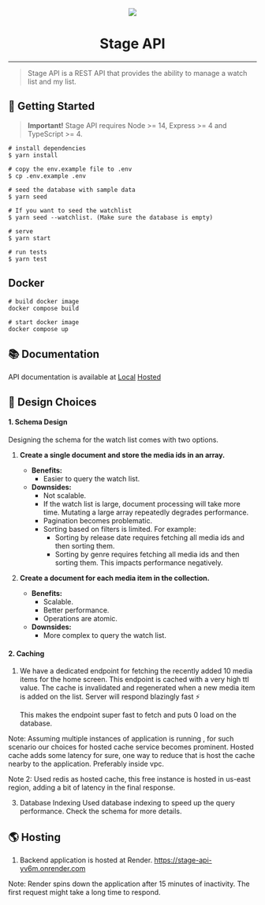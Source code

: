 <div align="center">
 <img src="https://www.stage.in/_next/image?url=%2F_next%2Fstatic%2Fmedia%2Fstage.3f6d9116.png&w=96&q=75&dpl=dpl_8xxerjsQPQUC5kgjLyoj4uaPTAey">
  <h1 align="center">Stage API</h1>
  <hr />
</div>

> Stage API is a REST API that provides the ability to manage a watch list and my list.

## 🚀 Getting Started

> **Important!** Stage API requires Node >= 14, Express >= 4 and TypeScript >= 4.


```batch
# install dependencies
$ yarn install

# copy the env.example file to .env
$ cp .env.example .env

# seed the database with sample data
$ yarn seed

# If you want to seed the watchlist
$ yarn seed --watchlist. (Make sure the database is empty)

# serve
$ yarn start

# run tests
$ yarn test
```

## Docker

```
# build docker image
docker compose build

# start docker image
docker compose up
```

## 📚 Documentation

API documentation is available at [Local](http://0.0.0.0:8083/doc/) [Hosted](https://stage-api-yv6m.onrender.com/doc)

## 🔨 Design Choices

#### 1. Schema Design

Designing the schema for the watch list comes with two options.

1. **Create a single document and store the media ids in an array.**

   - **Benefits:**
     - Easier to query the watch list.
   - **Downsides:**
     - Not scalable.
     - If the watch list is large, document processing will take more time. Mutating a large array repeatedly degrades performance.
     - Pagination becomes problematic.
     - Sorting based on filters is limited. For example:
       - Sorting by release date requires fetching all media ids and then sorting them.
       - Sorting by genre requires fetching all media ids and then sorting them. This impacts performance negatively.

2. **Create a document for each media item in the collection.**
   - **Benefits:**
     - Scalable.
     - Better performance.
     - Operations are atomic.
   - **Downsides:**
     - More complex to query the watch list.

#### 2. Caching

1. We have a dedicated endpoint for fetching the recently added 10 media items for the home screen.
   This endpoint is cached with a very high ttl value.
   The cache is invalidated and regenerated when a new media item is added on the list. Server will respond blazingly fast ⚡️

   This makes the endpoint super fast to fetch and puts 0 load on the database.

Note: 
 Assuming multiple instances of application is running , for such scenario our choices for hosted cache service becomes prominent. Hosted cache adds some latency for sure, one way to reduce that is host the cache nearby to the application. Preferably inside vpc.

 Note 2: Used redis as hosted cache, this free instance is hosted in us-east region, adding a bit of latency in the final response.

 3. Database Indexing
  Used database indexing to speed up the query performance. Check the schema for more details.

## 🌎 Hosting
1. Backend application is hosted at Render.
https://stage-api-yv6m.onrender.com

Note: Render spins down the application after 15 minutes of inactivity. The first request might take a long time to respond.


